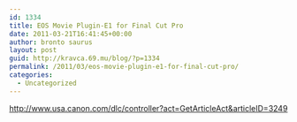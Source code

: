 ```yaml
---
id: 1334
title: EOS Movie Plugin-E1 for Final Cut Pro
date: 2011-03-21T16:41:45+00:00
author: bronto saurus
layout: post
guid: http://kravca.69.mu/blog/?p=1334
permalink: /2011/03/eos-movie-plugin-e1-for-final-cut-pro/
categories:
  - Uncategorized
---
```

<http://www.usa.canon.com/dlc/controller?act=GetArticleAct&articleID=3249>